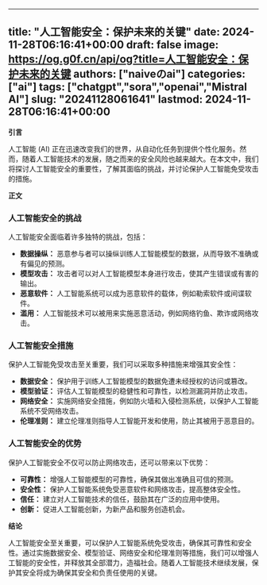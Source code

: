 
---
title: "人工智能安全：保护未来的关键"
date: 2024-11-28T06:16:41+00:00
draft: false
image: https://og.g0f.cn/api/og?title=人工智能安全：保护未来的关键
authors: ["naiveのai"]
categories: ["ai"]
tags: ["chatgpt","sora","openai","Mistral AI"]
slug: "20241128061641"
lastmod: 2024-11-28T06:16:41+00:00
---
**引言**

人工智能 (AI) 正在迅速改变我们的世界，从自动化任务到提供个性化服务。然而，随着人工智能技术的发展，随之而来的安全风险也越来越大。在本文中，我们将探讨人工智能安全的重要性，了解其面临的挑战，并讨论保护人工智能免受攻击的措施。

**正文**

### 人工智能安全的挑战

人工智能安全面临着许多独特的挑战，包括：

- **数据操纵：** 恶意参与者可以操纵训练人工智能模型的数据，从而导致不准确或有偏见的预测。
- **模型攻击：** 攻击者可以对人工智能模型本身进行攻击，使其产生错误或有害的输出。
- **恶意软件：** 人工智能系统可以成为恶意软件的载体，例如勒索软件或间谍软件。
- **滥用：** 人工智能技术可以被用来实施恶意活动，例如网络钓鱼、欺诈或网络攻击。

### 人工智能安全措施

保护人工智能免受攻击至关重要，我们可以采取多种措施来增强其安全性：

- **数据安全：** 保护用于训练人工智能模型的数据免遭未经授权的访问或篡改。
- **模型验证：** 评估人工智能模型的稳健性和可靠性，以检测漏洞并防止攻击。
- **网络安全：** 实施网络安全措施，例如防火墙和入侵检测系统，以保护人工智能系统不受网络攻击。
- **伦理准则：** 建立伦理准则指导人工智能开发和使用，防止其被用于恶意目的。

### 人工智能安全的优势

保护人工智能安全不仅可以防止网络攻击，还可以带来以下优势：

- **可靠性：** 增强人工智能模型的可靠性，确保其做出准确且可信的预测。
- **安全性：** 保护人工智能系统免受恶意软件和网络攻击，提高整体安全性。
- **信任：** 建立对人工智能技术的信任，鼓励其在广泛的应用中使用。
- **创新：** 促进人工智能创新，为新产品和服务创造机会。

**结论**

人工智能安全至关重要，可以保护人工智能系统免受攻击，确保其可靠性和安全性。通过实施数据安全、模型验证、网络安全和伦理准则等措施，我们可以增强人工智能的安全性，并释放其全部潜力，造福社会。随着人工智能技术继续发展，保护其安全将成为确保其安全和负责任使用的关键。